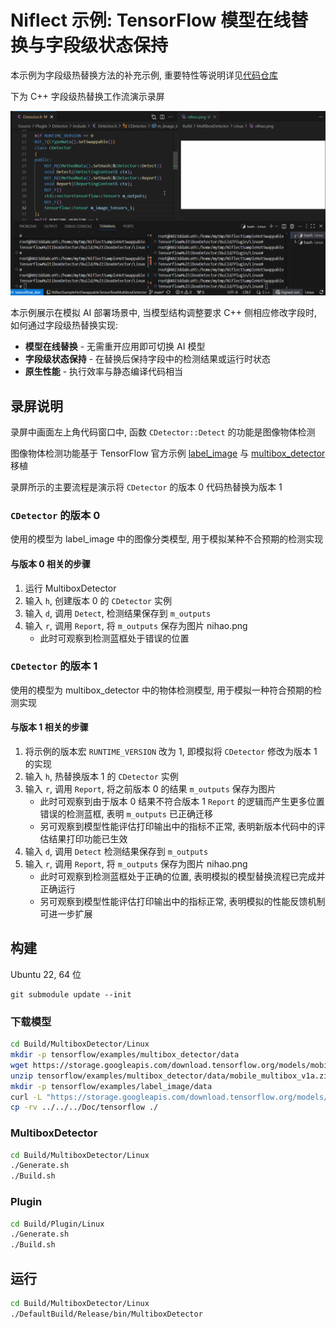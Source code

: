 # Niflect 示例: TensorFlow 模型在线替换与字段级状态保持

本示例为字段级热替换方法的补充示例, 重要特性等说明详见[代码仓库](https://github.com/sainimu78/NiflectSampleHotSwap)

下为 C++ 字段级热替换工作流演示录屏

![Field_Level_Hot-Swapping_for_Live_TensorFlow_Model_Replacement](Doc/Field_Level_Hot-Swapping_for_Live_TensorFlow_Model_Replacement.gif)

本示例展示在模拟 AI 部署场景中, 当模型结构调整要求 C++ 侧相应修改字段时, 如何通过字段级热替换实现:

- **模型在线替换** - 无需重开应用即可切换 AI 模型
- **字段级状态保持** - 在替换后保持字段中的检测结果或运行时状态
- **原生性能** - 执行效率与静态编译代码相当

## 录屏说明

录屏中画面左上角代码窗口中, 函数 `CDetector::Detect` 的功能是图像物体检测

图像物体检测功能基于 TensorFlow 官方示例 [label_image](https://github.com/tensorflow/tensorflow/tree/master/tensorflow/examples/label_image) 与 [multibox_detector](https://github.com/tensorflow/tensorflow/tree/master/tensorflow/examples/multibox_detector) 移植

录屏所示的主要流程是演示将 `CDetector` 的版本 0 代码热替换为版本 1

### `CDetector` 的版本 0

使用的模型为 label_image 中的图像分类模型, 用于模拟某种不合预期的检测实现

#### 与版本 0 相关的步骤

1. 运行 MultiboxDetector
2. 输入 `h`, 创建版本 0 的 `CDetector` 实例
3. 输入 `d`, 调用 `Detect`, 检测结果保存到 `m_outputs`
4. 输入 `r`, 调用 `Report`, 将 `m_outputs` 保存为图片 nihao.png
   - 此时可观察到检测蓝框处于错误的位置

### `CDetector` 的版本 1

使用的模型为 multibox_detector 中的物体检测模型, 用于模拟一种符合预期的检测实现

#### 与版本 1 相关的步骤

1. 将示例的版本宏 `RUNTIME_VERSION` 改为 1, 即模拟将 `CDetector` 修改为版本 1 的实现
2. 输入 `h`, 热替换版本 1 的 `CDetector` 实例
3. 输入 `r`, 调用 `Report`, 将之前版本 0 的结果 `m_outputs` 保存为图片
   - 此时可观察到由于版本 0 结果不符合版本 1 `Report` 的逻辑而产生更多位置错误的检测蓝框, 表明 `m_outputs` 已正确迁移
   - 另可观察到模型性能评估打印输出中的指标不正常, 表明新版本代码中的评估结果打印功能已生效
4. 输入 `d`, 调用 `Detect` 检测结果保存到 `m_outputs`
5. 输入 `r`, 调用 `Report`, 将 `m_outputs` 保存为图片 nihao.png
   - 此时可观察到检测蓝框处于正确的位置, 表明模拟的模型替换流程已完成并正确运行
   - 另可观察到模型性能评估打印输出中的指标正常, 表明模拟的性能反馈机制可进一步扩展

## 构建

Ubuntu 22, 64 位

```
git submodule update --init
```

### 下载模型

```bash
cd Build/MultiboxDetector/Linux
mkdir -p tensorflow/examples/multibox_detector/data
wget https://storage.googleapis.com/download.tensorflow.org/models/mobile_multibox_v1a.zip -O tensorflow/examples/multibox_detector/data/mobile_multibox_v1a.zip
unzip tensorflow/examples/multibox_detector/data/mobile_multibox_v1a.zip -d tensorflow/examples/multibox_detector/data/
mkdir -p tensorflow/examples/label_image/data
curl -L "https://storage.googleapis.com/download.tensorflow.org/models/inception_v3_2016_08_28_frozen.pb.tar.gz" | tar -C tensorflow/examples/label_image/data -xz
cp -rv ../../../Doc/tensorflow ./
```

### MultiboxDetector

```bash
cd Build/MultiboxDetector/Linux
./Generate.sh
./Build.sh
```

### Plugin

```bash
cd Build/Plugin/Linux
./Generate.sh
./Build.sh
```

## 运行

```bash
cd Build/MultiboxDetector/Linux
./DefaultBuild/Release/bin/MultiboxDetector
```